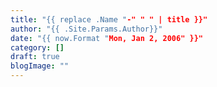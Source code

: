 ```yaml
---
title: "{{ replace .Name "-" " " | title }}"
author: "{{ .Site.Params.Author}}"
date: "{{ now.Format "Mon, Jan 2, 2006" }}"
category: []
draft: true
blogImage: ""
---
```

